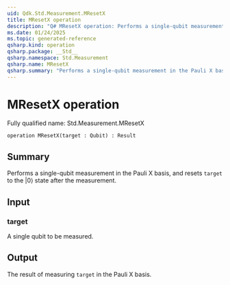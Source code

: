```yaml
---
uid: Qdk.Std.Measurement.MResetX
title: MResetX operation
description: "Q# MResetX operation: Performs a single-qubit measurement in the Pauli X basis, and resets `target` to the |0⟩ state after the measurement."
ms.date: 01/24/2025
ms.topic: generated-reference
qsharp.kind: operation
qsharp.package: __Std__
qsharp.namespace: Std.Measurement
qsharp.name: MResetX
qsharp.summary: "Performs a single-qubit measurement in the Pauli X basis, and resets `target` to the |0⟩ state after the measurement."
---
```


# MResetX operation

Fully qualified name: Std.Measurement.MResetX

```qsharp
operation MResetX(target : Qubit) : Result
```

## Summary
Performs a single-qubit measurement in the Pauli X basis,
and resets `target` to the |0⟩ state after the measurement.

## Input
### target
A single qubit to be measured.

## Output
The result of measuring `target` in the Pauli X basis.
